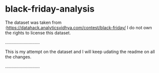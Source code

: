# black-friday-analysis
The dataset was taken from :https://datahack.analyticsvidhya.com/contest/black-friday/
I do not own the rights to license this dataset.

............................

This is my attempt on the dataset and I will keep udating the readme on all the changes.

............................
